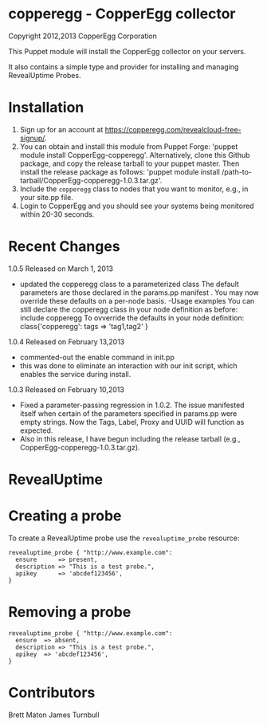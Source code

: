 copperegg - CopperEgg collector
=

Copyright 2012,2013 CopperEgg Corporation

This Puppet module will install the CopperEgg collector on your servers.

It also contains a simple type and provider for installing and managing RevealUptime Probes.

Installation
==

1. Sign up for an account at https://copperegg.com/revealcloud-free-signup/.
2. You can obtain and install this module from Puppet Forge: 'puppet module install CopperEgg-copperegg'.
   Alternatively, clone this Github package, and copy the release tarball to your puppet master.
   Then install the release package as follows: 'puppet module install /path-to-tarball/CopperEgg-copperegg-1.0.3.tar.gz'.
3. Include the `copperegg` class to nodes that you want to monitor, e.g., in your site.pp file.
4. Login to CopperEgg and you should see your systems being monitored within 20-30 seconds.

Recent Changes
==

1.0.5 Released on March 1, 2013
  - updated the copperegg class to a parameterized class
    The default parameters are those declared in the params.pp manifest
.
    You may now override these defaults on a per-node basis.
  -Usage examples
    You can still declare the copperegg class in your node definition as before:
        include copperegg
    To ovverride the defaults in your node definition:
         class{'copperegg': tags => 'tag1,tag2' }

1.0.4 Released on February 13,2013
  - commented-out the enable command in init.pp
  - this was done to eliminate an interaction with our init script, which enables the service during install.

1.0.3 Released on February 10,2013
  - Fixed a parameter-passing regression in 1.0.2. The issue manifested itself when certain of the parameters specified in params.pp were empty strings.
    Now the Tags, Label, Proxy and UUID will function as expected.
  - Also in this release, I have begun including the release tarball (e.g., CopperEgg-copperegg-1.0.3.tar.gz).

RevealUptime
==

Creating a probe
===

To create a RevealUptime probe use the `revealuptime_probe` resource:

    revealuptime_probe { "http://www.example.com":
      ensure      => present,
      description => "This is a test probe.",
      apikey      => 'abcdef123456',
    }

Removing a probe
===

    revealuptime_probe { "http://www.example.com":
      ensure  => absent,
      description => "This is a test probe.",
      apikey  => 'abcdef123456',
    }

Contributors
==

Brett Maton
James Turnbull

